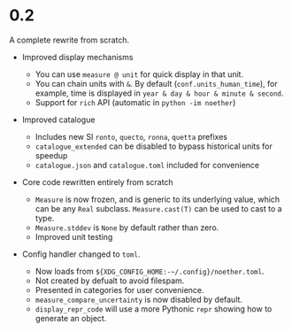 # 0.2
A complete rewrite from scratch.

- Improved display mechanisms
    - You can use `measure @ unit` for quick display in that unit.
    - You can chain units with `&`. By default (`conf.units_human_time`), for example, time is displayed in `year & day & hour & minute & second`.
    - Support for `rich` API (automatic in `python -im noether`)

- Improved catalogue
    - Includes new SI `ronto`, `quecto`, `ronna`, `quetta` prefixes
    - `catalogue_extended` can be disabled to bypass historical units for speedup
    - `catalogue.json` and `catalogue.toml` included for convenience

- Core code rewritten entirely from scratch
    - `Measure` is now frozen, and is generic to its underlying value, which can be any `Real` subclass. `Measure.cast(T)` can be used to cast to a type.
    - `Measure.stddev` is `None` by default rather than zero.
    - Improved unit testing

- Config handler changed to `toml`.
    - Now loads from `${XDG_CONFIG_HOME:-~/.config}/noether.toml`.
    - Not created by defualt to avoid filespam.
    - Presented in categories for user convenience.
    - `measure_compare_uncertainty` is now disabled by default.
    - `display_repr_code` will use a more Pythonic `repr` showing how to generate an object.